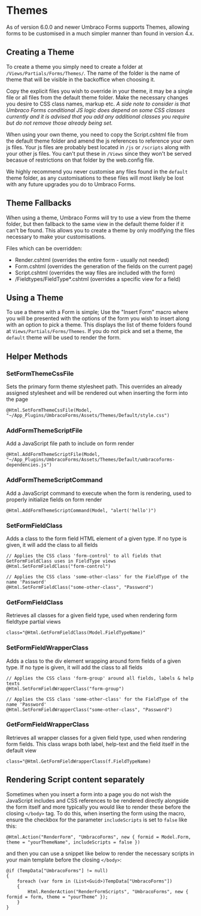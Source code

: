 # Themes
As of version 6.0.0 and newer Umbraco Forms supports Themes, allowing forms to be customised in a much simpler manner than found in version 4.x.

## Creating a Theme
To create a theme you simply need to create a folder at `/Views/Partials/Forms/Themes/`. The name of the folder is the name of theme that will be visible in the backoffice when choosing it.


Copy the explicit files you wish to override in your theme, it may be a single file or all files from the default theme folder. Make the necessary changes you desire to CSS class names, markup etc. 
*A side note to consider is that Umbraco Forms conditional JS logic does depend on some CSS classes currently and it is advised that you add any additional classes you require but do not remove those already being set.*

When using your own theme, you need to copy the Script.cshtml file from the default theme folder and amend the js references to reference your own js files. Your js files are probably best located in `/js` or `/scripts` along with your other js files. You can't put these in `/Views` since they won't be served becasue of restrictions on that folder by the web.config file.

We highly recommend you never customise any files found in the `default` theme folder, as any customisations to these files will most likely be lost with any future upgrades you do to Umbraco Forms.


## Theme Fallbacks
When using a theme, Umbraco Forms will try to use a view from the theme folder, but then fallback to the same view in the default theme folder if it can't be found. This allows you to create a theme by only modifying the files necessary to make your customisations.

Files which can be overridden:

* Render.cshtml (overrides the entire form - usually not needed)
* Form.cshtml (overrides the generation of the fields on the current page)
* Script.cshtml (overrides the way files are included with the form)
* /Fieldtypes/FieldType*.cshtml (overrides a specific view for a field)

## Using a Theme
To use a theme with a Form is simple; Use the "Insert Form" macro where you will be presented with the options of the form you wish to insert along with an option to pick a theme. This displays the list of theme folders found at `Views/Partials/Forms/Themes`. If you do not pick and set a theme, the `default` theme will be used to render the form.

## Helper Methods

### SetFormThemeCssFile
Sets the primary form theme stylesheet path. This overrides an already assigned stylesheet and will be rendered out when inserting the form into the page

`@Html.SetFormThemeCssFile(Model, "~/App_Plugins/UmbracoForms/Assets/Themes/Default/style.css")`

### AddFormThemeScriptFile

Add a JavaScript file path to include on form render

`@Html.AddFormThemeScriptFile(Model, "~/App_Plugins/UmbracoForms/Assets/Themes/Default/umbracoforms-dependencies.js")`

### AddFormThemeScriptCommand
Add a JavaScript command to execute when the form is rendering, used to properly initialize fields on form render

`@Html.AddFormThemeScriptCommand(Model, "alert('hello')")`

### SetFormFieldClass
Adds a class to the form field HTML element of a given type. If no type is given, it will add the class to all fields


    // Applies the CSS class 'form-control' to all fields that GetFormFieldClass uses in FieldType views
    @Html.SetFormFieldClass("form-control")

    // Applies the CSS class 'some-other-class' for the FieldType of the name 'Password'
    @Html.SetFormFieldClass("some-other-class", "Password")


### GetFormFieldClass
Retrieves all classes for a given field type, used when rendering form fieldtype partial views

`class="@Html.GetFormFieldClass(Model.FieldTypeName)"`

### SetFormFieldWrapperClass
Adds a class to the div element wrapping around form fields of a given type. If no type is given, it will add the class to all fields

    // Applies the CSS class 'form-group' around all fields, labels & help texts
    @Html.SetFormFieldWrapperClass("form-group")

    // Applies the CSS class 'some-other-class' for the FieldType of the name 'Password'
    @Html.SetFormFieldWrapperClass("some-other-class", "Password")


### GetFormFieldWrapperClass

Retrieves all wrapper classes for a given field type, used when rendering form fields. This class wraps both label, help-text and the field itself in the default view

`class="@Html.GetFormFieldWrapperClass(f.FieldTypeName)`


## Rendering Script content separately

Sometimes when you insert a form into a page you do not wish the JavaScript includes and CSS references to be rendered directly alongside the form itself and more typically you would like to render these before the closing `</body>` tag.
To do this, when inserting the form using the macro, ensure the checkbox for the parameter `includeScripts` is set to `false` like this:

    
    @Html.Action("RenderForm", "UmbracoForms", new { formid = Model.Form, theme = "yourThemeName", includeScripts = false })

and then you can use a snippet like below to render the necessary scripts in your main template before the closing `</body>`:


    @if (TempData["UmbracoForms"] != null)
    {
        foreach (var form in (List<Guid>)TempData["UmbracoForms"])
        {
            Html.RenderAction("RenderFormScripts", "UmbracoForms", new { formid = form, theme = "yourTheme" });
        }
    }
